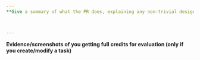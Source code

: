 ```yaml
---
**Give a summary of what the PR does, explaining any non-trivial design decisions**



---
```

**Evidence/screenshots of you getting full credits for evaluation (only if you create/modify a task)**

